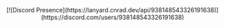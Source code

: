 
<div align="center">
[![Discord Presence](https://lanyard.cnrad.dev/api/938148543326191638)](https://discord.com/users/938148543326191638)
</div>
